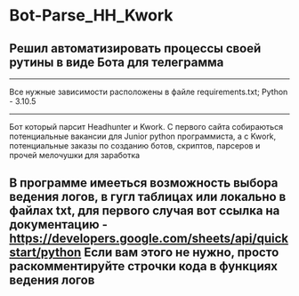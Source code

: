 # Bot-Parse_HH_Kwork

## Решил автоматизировать процессы своей рутины в виде Бота для телеграмма

***
Все нужные зависимости расположены в файле requirements.txt; Python - 3.10.5
***

Бот который парсит Headhunter и Kwork.
С первого сайта собираються потенциальные вакансии для Junior python программиста, а с Kwork, потенциальные заказы по созданию ботов, скриптов, парсеров и прочей 
мелочушки для заработка

## В программе имееться возможность выбора ведения логов, в гугл таблицах или локально в файлах txt, для первого случая вот ссылка на документацию - https://developers.google.com/sheets/api/quickstart/python Если вам этого не нужно, просто раскомментируйте строчки кода в функциях ведения логов
